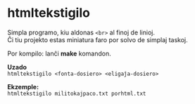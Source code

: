 # htmltekstigilo
Simpla programo, kiu aldonas ```<br>``` al finoj de linioj.  
Ĉi tiu projekto estas miniatura faro por solvo de simplaj taskoj.  

Por kompilo: lanĉi **make** komandon.  

**Uzado**  
```htmltekstigilo <fonta-dosiero> <eligaĵa-dosiero>```  

**Ekzemple:**  
```htmltekstigilo militokajpaco.txt porhtml.txt```  

